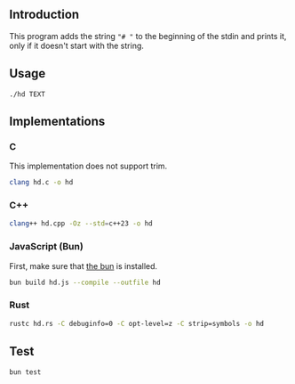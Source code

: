 ## Introduction

This program adds the string `"# "` to the beginning of the stdin and prints it, only if it doesn't start with the string.

## Usage

```
./hd TEXT
```

## Implementations

### C

This implementation does not support trim.

```sh
clang hd.c -o hd
```

### C++

```sh
clang++ hd.cpp -Oz --std=c++23 -o hd
```

### JavaScript (Bun)

First, make sure that [the bun](https://bun.sh/docs/installation) is installed.

```sh
bun build hd.js --compile --outfile hd
```

### Rust

```sh
rustc hd.rs -C debuginfo=0 -C opt-level=z -C strip=symbols -o hd
```

## Test

```
bun test
```